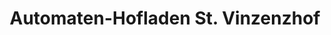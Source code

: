 ---
title: "Automaten-Hofladen St. Vinzenzhof"
url: /sinzheim/automaten-hofladen-st-vinzenzhof/
shop: Hofladen
---
